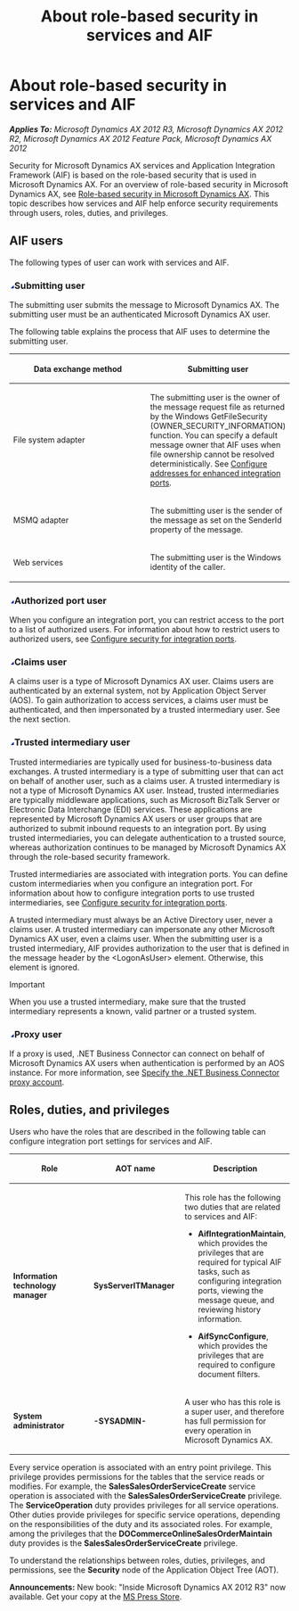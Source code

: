 ﻿---
title: About role-based security in services and AIF
TOCTitle: About role-based security in services and AIF
ms:assetid: 9bf376f8-b07a-4f07-a606-3e2088407a66
ms:mtpsurl: https://msdn.microsoft.com/en-us/library/Ee355069(v=AX.60)
ms:contentKeyID: 36941315
ms.date: 05/18/2015
mtps_version: v=AX.60
---

# About role-based security in services and AIF 


_**Applies To:** Microsoft Dynamics AX 2012 R3, Microsoft Dynamics AX 2012 R2, Microsoft Dynamics AX 2012 Feature Pack, Microsoft Dynamics AX 2012_

Security for Microsoft Dynamics AX services and Application Integration Framework (AIF) is based on the role-based security that is used in Microsoft Dynamics AX. For an overview of role-based security in Microsoft Dynamics AX, see [Role-based security in Microsoft Dynamics AX](https://msdn.microsoft.com/en-us/library/gg731787\(v=ax.60\)). This topic describes how services and AIF help enforce security requirements through users, roles, duties, and privileges.

## AIF users

The following types of user can work with services and AIF.

### ![Ee355069.collapse\_all(en-us,AX.60).gif](images/Gg863931.collapse_all(en-us,AX.60).gif "Ee355069.collapse_all(en-us,AX.60).gif")Submitting user

The submitting user submits the message to Microsoft Dynamics AX. The submitting user must be an authenticated Microsoft Dynamics AX user.

The following table explains the process that AIF uses to determine the submitting user.

<table>
<colgroup>
<col style="width: 50%" />
<col style="width: 50%" />
</colgroup>
<thead>
<tr class="header">
<th><p>Data exchange method</p></th>
<th><p>Submitting user</p></th>
</tr>
</thead>
<tbody>
<tr class="odd">
<td><p>File system adapter</p></td>
<td><p>The submitting user is the owner of the message request file as returned by the Windows GetFileSecurity (OWNER_SECURITY_INFORMATION) function. You can specify a default message owner that AIF uses when file ownership cannot be resolved deterministically. See <a href="https://msdn.microsoft.com/en-us/library/hh202051(v=ax.60)">Configure addresses for enhanced integration ports</a>.</p></td>
</tr>
<tr class="even">
<td><p>MSMQ adapter</p></td>
<td><p>The submitting user is the sender of the message as set on the SenderId property of the message.</p></td>
</tr>
<tr class="odd">
<td><p>Web services</p></td>
<td><p>The submitting user is the Windows identity of the caller.</p></td>
</tr>
</tbody>
</table>


### ![Ee355069.collapse\_all(en-us,AX.60).gif](images/Gg863931.collapse_all(en-us,AX.60).gif "Ee355069.collapse_all(en-us,AX.60).gif")Authorized port user

When you configure an integration port, you can restrict access to the port to a list of authorized users. For information about how to restrict users to authorized users, see [Configure security for integration ports](https://msdn.microsoft.com/en-us/library/hh202131\(v=ax.60\)).

### ![Ee355069.collapse\_all(en-us,AX.60).gif](images/Gg863931.collapse_all(en-us,AX.60).gif "Ee355069.collapse_all(en-us,AX.60).gif")Claims user

A claims user is a type of Microsoft Dynamics AX user. Claims users are authenticated by an external system, not by Application Object Server (AOS). To gain authorization to access services, a claims user must be authenticated, and then impersonated by a trusted intermediary user. See the next section.

### ![Ee355069.collapse\_all(en-us,AX.60).gif](images/Gg863931.collapse_all(en-us,AX.60).gif "Ee355069.collapse_all(en-us,AX.60).gif")Trusted intermediary user

Trusted intermediaries are typically used for business-to-business data exchanges. A trusted intermediary is a type of submitting user that can act on behalf of another user, such as a claims user. A trusted intermediary is not a type of Microsoft Dynamics AX user. Instead, trusted intermediaries are typically middleware applications, such as Microsoft BizTalk Server or Electronic Data Interchange (EDI) services. These applications are represented by Microsoft Dynamics AX users or user groups that are authorized to submit inbound requests to an integration port. By using trusted intermediaries, you can delegate authentication to a trusted source, whereas authorization continues to be managed by Microsoft Dynamics AX through the role-based security framework.

Trusted intermediaries are associated with integration ports. You can define custom intermediaries when you configure an integration port. For information about how to configure integration ports to use trusted intermediaries, see [Configure security for integration ports](https://msdn.microsoft.com/en-us/library/hh202131\(v=ax.60\)).

A trusted intermediary must always be an Active Directory user, never a claims user. A trusted intermediary can impersonate any other Microsoft Dynamics AX user, even a claims user. When the submitting user is a trusted intermediary, AIF provides authorization to the user that is defined in the message header by the \<LogonAsUser\> element. Otherwise, this element is ignored.


> [!IMPORTANT]
> <P>When you use a trusted intermediary, make sure that the trusted intermediary represents a known, valid partner or a trusted system.</P>



### ![Ee355069.collapse\_all(en-us,AX.60).gif](images/Gg863931.collapse_all(en-us,AX.60).gif "Ee355069.collapse_all(en-us,AX.60).gif")Proxy user

If a proxy is used, .NET Business Connector can connect on behalf of Microsoft Dynamics AX users when authentication is performed by an AOS instance. For more information, see [Specify the .NET Business Connector proxy account](https://msdn.microsoft.com/en-us/library/aa496652\(v=ax.60\)).

## Roles, duties, and privileges

Users who have the roles that are described in the following table can configure integration port settings for services and AIF.

<table>
<colgroup>
<col style="width: 33%" />
<col style="width: 33%" />
<col style="width: 33%" />
</colgroup>
<thead>
<tr class="header">
<th><p>Role</p></th>
<th><p>AOT name</p></th>
<th><p>Description</p></th>
</tr>
</thead>
<tbody>
<tr class="odd">
<td><p><strong>Information technology manager</strong></p></td>
<td><p><strong>SysServerITManager</strong></p></td>
<td><p>This role has the following two duties that are related to services and AIF:</p>
<ul>
<li><p><strong>AifIntegrationMaintain</strong>, which provides the privileges that are required for typical AIF tasks, such as configuring integration ports, viewing the message queue, and reviewing history information.</p></li>
<li><p><strong>AifSyncConfigure</strong>, which provides the privileges that are required to configure document filters.</p></li>
</ul></td>
</tr>
<tr class="even">
<td><p><strong>System administrator</strong></p></td>
<td><p><strong>-SYSADMIN-</strong></p></td>
<td><p>A user who has this role is a super user, and therefore has full permission for every operation in Microsoft Dynamics AX.</p></td>
</tr>
</tbody>
</table>


Every service operation is associated with an entry point privilege. This privilege provides permissions for the tables that the service reads or modifies. For example, the **SalesSalesOrderServiceCreate** service operation is associated with the **SalesSalesOrderServiceCreate** privilege. The **ServiceOperation** duty provides privileges for all service operations. Other duties provide privileges for specific service operations, depending on the responsibilities of the duty and its associated roles. For example, among the privileges that the **DOCommerceOnlineSalesOrderMaintain** duty provides is the **SalesSalesOrderServiceCreate** privilege.

To understand the relationships between roles, duties, privileges, and permissions, see the **Security** node of the Application Object Tree (AOT).

  
**Announcements:** New book: "Inside Microsoft Dynamics AX 2012 R3" now available. Get your copy at the [MS Press Store](https://www.microsoftpressstore.com/store/inside-microsoft-dynamics-ax-2012-r3-9780735685109).

